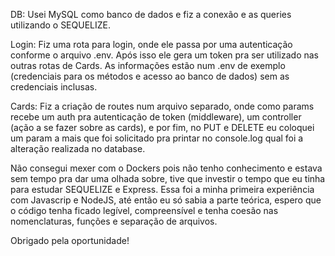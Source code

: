 DB:
Usei MySQL como banco de dados e fiz a conexão e as queries utilizando o SEQUELIZE.

Login:
Fiz uma rota para login, onde ele passa por uma autenticação conforme o arquivo .env. Após isso ele gera um token pra ser utilizado nas outras rotas de Cards.
As informações estão num .env de exemplo (credenciais para os métodos e acesso ao banco de dados) sem as credenciais inclusas.

Cards:
Fiz a criação de routes num arquivo separado, onde como params recebe um auth pra autenticação de token (middleware), um controller (ação a se fazer sobre as cards), e por fim, no PUT e DELETE eu coloquei um param a mais que foi solicitado pra printar no console.log qual foi a alteração realizada no database.

Não consegui mexer com o Dockers pois não tenho conhecimento e estava sem tempo pra dar uma olhada sobre, tive que investir o tempo que eu tinha para estudar SEQUELIZE e Express. Essa foi a minha primeira experiência com Javascrip e NodeJS, até então eu só sabia a parte teórica, espero que o código tenha ficado legível, compreensível e tenha coesão nas nomenclaturas, funções e separação de arquivos.

Obrigado pela oportunidade!
